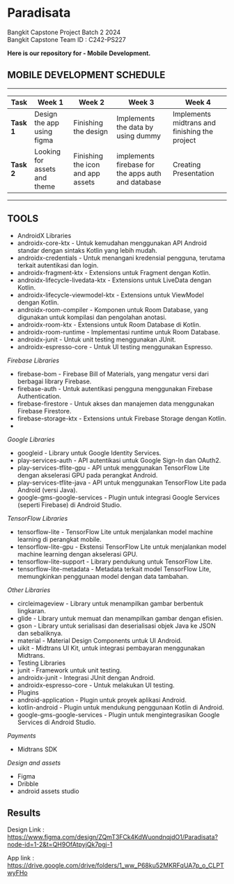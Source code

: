 # Paradisata
Bangkit Capstone Project Batch 2 2024  
Bangkit Capstone Team ID : C242-PS227  

**Here is our repository for - Mobile Development.** 

## MOBILE DEVELOPMENT SCHEDULE
--------------------------------------------------------------------------------------------------------------------------------------------------------------------------------------------------------------
| Task                             | Week 1                        | Week 2                             | Week 3                                             | Week 4                                        |
|----------------------------------|-------------------------------|------------------------------------|----------------------------------------------------|-----------------------------------------------|
| **Task 1**                       | Design the app using figma    | Finishing the design               | Implements the data by using dummy                 | Implements midtrans and finishing the project |
| **Task 2**                       | Looking for assets and theme  | Finishing the icon and app assets  | implements firebase for the apps auth and database | Creating Presentation                         |
--------------------------------------------------------------------------------------------------------------------------------------------------------------------------------------------------------------

## TOOLS

- AndroidX Libraries
- androidx-core-ktx - Untuk kemudahan menggunakan API Android standar dengan sintaks Kotlin yang lebih mudah.
- androidx-credentials - Untuk menangani kredensial pengguna, terutama terkait autentikasi dan login.
- androidx-fragment-ktx - Extensions untuk Fragment dengan Kotlin.
- androidx-lifecycle-livedata-ktx - Extensions untuk LiveData dengan Kotlin.
- androidx-lifecycle-viewmodel-ktx - Extensions untuk ViewModel dengan Kotlin.
- androidx-room-compiler - Komponen untuk Room Database, yang digunakan untuk kompilasi dan pengolahan anotasi.
- androidx-room-ktx - Extensions untuk Room Database di Kotlin.
- androidx-room-runtime - Implementasi runtime untuk Room Database.
- androidx-junit - Untuk unit testing menggunakan JUnit.
- androidx-espresso-core - Untuk UI testing menggunakan Espresso.
  
*Firebase Libraries*
- firebase-bom - Firebase Bill of Materials, yang mengatur versi dari berbagai library Firebase.
- firebase-auth - Untuk autentikasi pengguna menggunakan Firebase Authentication.
- firebase-firestore - Untuk akses dan manajemen data menggunakan Firebase Firestore.
- firebase-storage-ktx - Extensions untuk Firebase Storage dengan Kotlin.
-
*Google Libraries*
- googleid - Library untuk Google Identity Services.
- play-services-auth - API autentikasi untuk Google Sign-In dan OAuth2.
- play-services-tflite-gpu - API untuk menggunakan TensorFlow Lite dengan akselerasi GPU pada perangkat Android.
- play-services-tflite-java - API untuk menggunakan TensorFlow Lite pada Android (versi Java).
- google-gms-google-services - Plugin untuk integrasi Google Services (seperti Firebase) di Android Studio.

*TensorFlow Libraries*
- tensorflow-lite - TensorFlow Lite untuk menjalankan model machine learning di perangkat mobile.
- tensorflow-lite-gpu - Ekstensi TensorFlow Lite untuk menjalankan model machine learning dengan akselerasi GPU.
- tensorflow-lite-support - Library pendukung untuk TensorFlow Lite.
- tensorflow-lite-metadata - Metadata terkait model TensorFlow Lite, memungkinkan penggunaan model dengan data tambahan.

*Other Libraries*
- circleimageview - Library untuk menampilkan gambar berbentuk lingkaran.
- glide - Library untuk memuat dan menampilkan gambar dengan efisien.
- gson - Library untuk serialisasi dan deserialisasi objek Java ke JSON dan sebaliknya.
- material - Material Design Components untuk UI Android.
- uikit - Midtrans UI Kit, untuk integrasi pembayaran menggunakan Midtrans.
- Testing Libraries
- junit - Framework untuk unit testing.
- androidx-junit - Integrasi JUnit dengan Android.
- androidx-espresso-core - Untuk melakukan UI testing.
- Plugins
- android-application - Plugin untuk proyek aplikasi Android.
- kotlin-android - Plugin untuk mendukung penggunaan Kotlin di Android.
- google-gms-google-services - Plugin untuk mengintegrasikan Google Services di Android Studio.

*Payments*
- Midtrans SDK

*Design and assets*
- Figma
- Dribble
- android assets studio

## Results
Design Link : https://www.figma.com/design/ZQmT3FCk4KdWuondnqjdO1/Paradisata?node-id=1-2&t=QH9OfAtpyjQk7pgj-1

App link : https://drive.google.com/drive/folders/1_ww_P68ku52MKRFqUA7p_o_CLPTwyFHo
